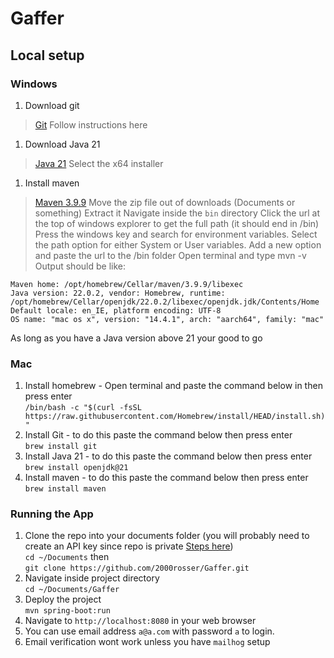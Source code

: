 # Gaffer

## Local setup

### Windows

1. Download git
> [Git](https://git-scm.com/download/win) Follow instructions here

1. Download Java 21
> [Java 21](https://www.oracle.com/ie/java/technologies/downloads/#jdk21-windows) Select the x64 installer

1. Install maven
> [Maven 3.9.9](https://dlcdn.apache.org/maven/maven-3/3.9.9/binaries/apache-maven-3.9.9-bin.zip) Move the zip file out of downloads (Documents or something)
> Extract it
> Navigate inside the `bin` directory
> Click the url at the top of windows explorer to get the full path (it should end in /bin)
> Press the windows key and search for environment variables.
> Select the path option for either System or User variables.
> Add a new option and paste the url to the /bin folder
> Open terminal and type mvn -v
Output should be like:
```
Maven home: /opt/homebrew/Cellar/maven/3.9.9/libexec
Java version: 22.0.2, vendor: Homebrew, runtime: /opt/homebrew/Cellar/openjdk/22.0.2/libexec/openjdk.jdk/Contents/Home
Default locale: en_IE, platform encoding: UTF-8
OS name: "mac os x", version: "14.4.1", arch: "aarch64", family: "mac"
```
As long as you have a Java version above 21 your good to go

### Mac
1. Install homebrew - Open terminal and paste the command below in then press enter\
`/bin/bash -c "$(curl -fsSL https://raw.githubusercontent.com/Homebrew/install/HEAD/install.sh)"`
1. Install Git - to do this paste the command below then press enter\
`brew install git`
1. Install Java 21 - to do this paste the command below then press enter\
`brew install openjdk@21`
1. Install maven - to do this paste the command below then press enter\
`brew install maven`

### Running the App
1. Clone the repo into your documents folder (you will probably need to create an API key since repo is private [Steps here](https://docs.github.com/en/authentication/keeping-your-account-and-data-secure/managing-your-personal-access-tokens#creating-a-fine-grained-personal-access-token))\
`cd ~/Documents` then\
`git clone https://github.com/2000rosser/Gaffer.git`
1. Navigate inside project directory\
`cd ~/Documents/Gaffer`
1. Deploy the project\
`mvn spring-boot:run`
1. Navigate to `http://localhost:8080` in your web browser
1. You can use email address `a@a.com` with password `a` to login.
1. Email verification wont work unless you have `mailhog` setup